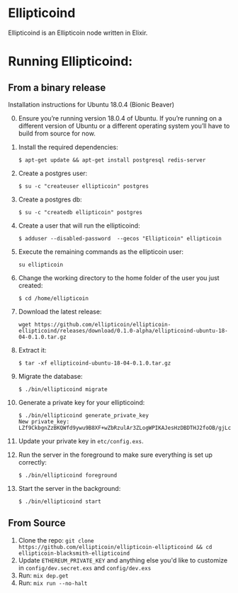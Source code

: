 Ellipticoind
==========

Ellipticoind is an Ellipticoin node written in Elixir.

Running Ellipticoind:
==========================

From a binary release
-----

Installation instructions for Ubuntu 18.0.4 (Bionic Beaver)

0. Ensure you’re running version 18.0.4 of Ubuntu. If you’re running on a different version of Ubuntu or a different operating system you’ll have to build from source for now.

1. Install the required dependencies:

    `$ apt-get update && apt-get install postgresql redis-server`

2. Create a postgres user:

    `$ su -c "createuser ellipticoin" postgres`

3. Create a postgres db:

    `$ su -c "createdb ellipticoin" postgres`


4. Create a user that will run the ellipticoind:

    `$ adduser --disabled-password  --gecos "Ellipticoin" ellipticoin`

5. Execute the remaining commands as the ellipticoin user:

    `su ellipticoin`

6. Change the working directory to the home folder of the user you just created:

    `$ cd /home/ellipticoin`

7. Download the latest release:

    `wget https://github.com/ellipticoin/ellipticoin-ellipticoind/releases/download/0.1.0-alpha/ellipticoind-ubuntu-18-04-0.1.0.tar.gz`

8. Extract it:

    `$ tar -xf ellipticoind-ubuntu-18-04-0.1.0.tar.gz`


9. Migrate the database:

    `$ ./bin/ellipticoind migrate`

10. Generate a private key for your ellipticoind:

    ```
    $ ./bin/ellipticoind generate_private_key
    New private_key:
    LZf9CkbgnZzBKQWfd9ywu9B8XF+wZbRzulAr3ZLogWPIKAJesHzDBDTHJ2foOB/gjLcqLQyfYu8ORK97G05zPg==
    ```

11. Update your private key in `etc/config.exs`.


12. Run the server in the foreground to make sure everything is set up correctly:

    `$ ./bin/ellipticoind foreground`

13. Start the server in the background:

    `$ ./bin/ellipticoind start`

From Source
-----
1. Clone the repo:  `git clone https://github.com/ellipticoin/ellipticoin-ellipticoind && cd ellipticoin-blacksmith-ellipticoind`
2. Update `ETHEREUM_PRIVATE_KEY` and anything else you'd like to customize in
   `config/dev.secret.exs` and `config/dev.exs`
3. Run: `mix dep.get`
4. Run: `mix run --no-halt`
